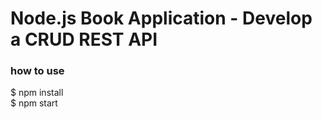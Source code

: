 # Node.js Book Application - Develop a CRUD REST API  
### how to use 
$ npm install  
$ npm start  
